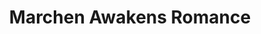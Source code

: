--- 
title: "Marchen Awakens Romance"
publishdate: "2019-3-31T16:48:46+02:00"
src: "https://365manga.net/manga/marchen-awakens-romance"
image: "https://data.365manga.net/images/thumbnails/24358-marchen-awakens-romance.jpg"
description: "[From Viz]: Ginta Toramizu is a 14-year-old kid who doesn't have a lot going for him: he's near-sighted, doesn't do well in school, sucks at sports, and to top it off--he's short! But Ginta is a dreamer and has had the same dream 102 times, always in the same fantasy world, where he is a hero blessed with all the abilities he lacks in real life. Then one day a…"
---